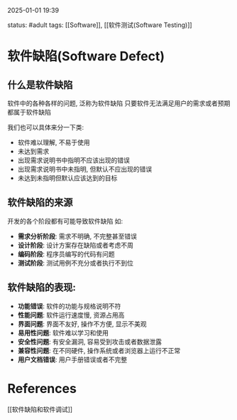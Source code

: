 2025-01-01    19:39

status: #adult 
tags: [[Software]], [[软件测试(Software Testing)]]


# 软件缺陷(Software Defect)

## 什么是软件缺陷

软件中的各种各样的问题, 泛称为软件缺陷
只要软件无法满足用户的需求或者预期都属于软件缺陷

我们也可以具体来分一下类: 
- 软件难以理解, 不易于使用
- 未达到需求
- 出现需求说明书中指明不应该出现的错误
- 出现需求说明书中未指明, 但默认不应出现的错误
- 未达到未指明但默认应该达到的目标

## 软件缺陷的来源

开发的各个阶段都有可能导致软件缺陷
如: 
- **需求分析阶段**:  需求不明确, 不完整甚至错误
- **设计阶段**:  设计方案存在缺陷或者考虑不周
- **编码阶段**:  程序员编写的代码有问题
- **测试阶段**:  测试用例不充分或者执行不到位

## 软件缺陷的表现: 

- **功能错误**: 软件的功能与规格说明不符
- **性能问题**: 软件运行速度慢, 资源占用高
- **界面问题**: 界面不友好, 操作不方便, 显示不美观
- **易用性问题**: 软件难以学习和使用
- **安全性问题**: 有安全漏洞, 容易受到攻击或者数据泄露
- **兼容性问题**: 在不同硬件, 操作系统或者浏览器上运行不正常
- **用户文档错误**: 用户手册错误或者不完整


# References

[[软件缺陷和软件调试]]